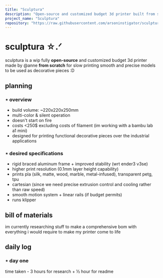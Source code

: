```yaml
---
title: "Sculptura"
description: "Open-source and customized budget 3d printer built from scratch for printing multicolor decorative items :D"
project_name: "Sculptura"
repository: "https://raw.githubusercontent.com/arsoninstigator/sculptura/refs/heads/main/README.md"
---
```

# sculptura ☆.ᐟ

sculptura is a wip fully **open-source** and customized budget 3d printer made by @anne **from scratch** for slow printing smooth and precise models to be used as decorative pieces :D

## planning

### ⋆ overview
- build volume: ~220x220x250mm
- multi-color & silent operation
- doesn't start on fire
- costs <250$ excluding costs of filament (im working with a bambu lab a1 mini)
- designed for printing functional decorative pieces over the industrial applications

### ⋆ desired specifications
- rigid braced aluminum frame + improved stability (wrt ender3 v3se)
- higher print resolution (0.1mm layer height capability)
- prints pla (silk, matte, wood, marble, metal-infused), transparent petg, tpu
- cartesian (since we need precise extrusion control and cooling rather than raw speed)
- smooth motion system + linear rails (if budget permits)
- runs klipper


## bill of materials
im currently researching stuff to make a comprehensive bom with everything i would require to make my printer come to life

## daily log
### ⋆ day one
time taken - 3 hours for research + ½ hour for readme
